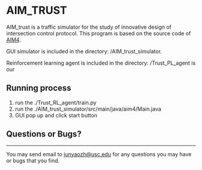 # AIM_TRUST

AIM_trust is a traffic simulator for the study of innovative design of intersection control protocol.
This program is based on the source code of [AIM4](http://www.cs.utexas.edu/~aim/).

GUI simulator is included in the directory: /AIM_trust_simulator. 

Reinforcement learning agent is included in the directory: /Trust_PL_agent is our  

## Running process

1) run the ./Trust_RL_agent/train.py
2) run the ./AIM_trust_simulator/src/main/java/aim4/Main.java
3) GUI pop up and click start button


## Questions or Bugs?
***********
You may send email to  <junyaozh@usc.edu> for any questions you may have or bugs that you find.

